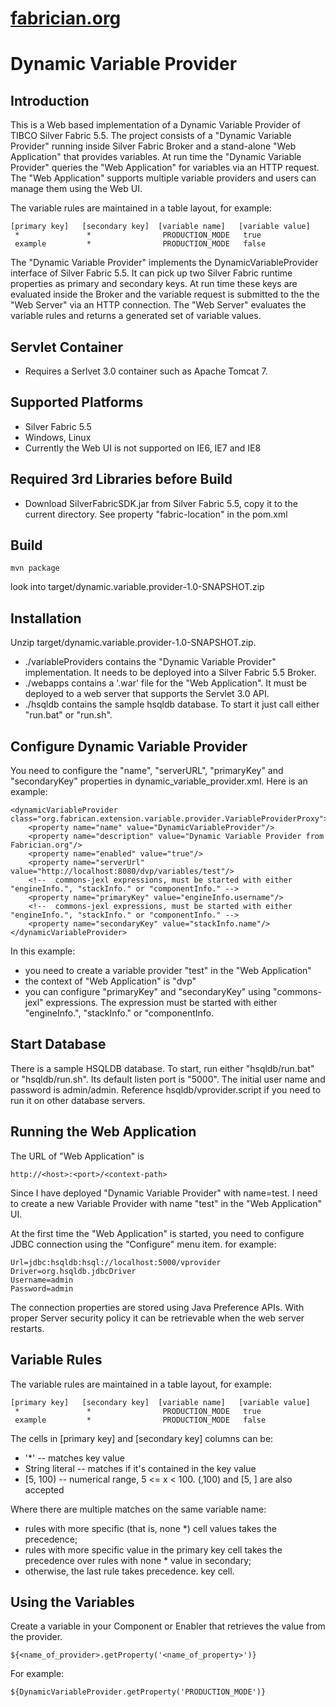 [fabrician.org](http://fabrician.org/)
==========================================================================
Dynamic Variable Provider
==========================================================================
 
Introduction
--------------------------------------
This is a Web based implementation of a Dynamic Variable Provider of TIBCO Silver Fabric 
5.5. The project consists of a "Dynamic Variable Provider" running inside Silver Fabric Broker 
and a stand-alone "Web Application" that provides variables. At run time the "Dynamic Variable 
Provider" queries the "Web Application" for variables via an HTTP request. The "Web Application" 
supports multiple variable providers and users can manage them using the Web UI.

The variable rules are maintained in a table layout, for example:
```
[primary key]   [secondary key]  [variable name]   [variable value]
 *               *                PRODUCTION_MODE   true
 example         *                PRODUCTION_MODE   false
```

The "Dynamic Variable Provider" implements the DynamicVariableProvider interface of Silver Fabric 5.5. 
It can pick up two Silver Fabric runtime properties as primary and secondary 
keys. At run time these keys are evaluated inside the Broker and the variable request is submitted to the 
the "Web Server" via an HTTP connection. The "Web Server" evaluates the variable rules and returns a generated 
set of variable values.

Servlet Container
--------------------------------------
* Requires a Serlvet 3.0 container such as Apache Tomcat 7.

Supported Platforms
--------------------------------------
* Silver Fabric 5.5
* Windows, Linux
* Currently the Web UI is not supported on IE6, IE7 and IE8
 
Required 3rd Libraries before Build
--------------------------------------
* Download SilverFabricSDK.jar from Silver Fabric 5.5, copy it to the current directory. See property "fabric-location" in the pom.xml

Build
--------------------------------------
```
mvn package
```
look into target/dynamic.variable.provider-1.0-SNAPSHOT.zip
   
Installation
--------------------------------------
Unzip target/dynamic.variable.provider-1.0-SNAPSHOT.zip.
* ./variableProviders contains the "Dynamic Variable Provider" implementation.  It needs to be deployed into a Silver Fabric 5.5 Broker.
* ./webapps contains a '.war' file for the "Web Application".  It must be deployed to a web server that supports the Servlet 3.0 API.
* ./hsqldb contains the sample hsqldb database.  To start it just call either "run.bat" or "run.sh".
 
Configure Dynamic Variable Provider
--------------------------------------
You need to configure the "name", "serverURL", "primaryKey" and "secondaryKey" properties in dynamic_variable_provider.xml.
Here is an example:
```
<dynamicVariableProvider class="org.fabrican.extension.variable.provider.VariableProviderProxy">
    <property name="name" value="DynamicVariableProvider"/>
    <property name="description" value="Dynamic Variable Provider from Fabrician.org"/>
    <property name="enabled" value="true"/>
    <property name="serverUrl" value="http://localhost:8080/dvp/variables/test"/>
    <!--  commons-jexl expressions, must be started with either "engineInfo.", "stackInfo." or "componentInfo." -->
    <property name="primaryKey" value="engineInfo.username"/>
    <!--  commons-jexl expressions, must be started with either "engineInfo.", "stackInfo." or "componentInfo." -->
    <property name="secondaryKey" value="stackInfo.name"/>
</dynamicVariableProvider>
```
In this example:
* you need to create a variable provider "test" in the "Web Application"
* the context of "Web Application" is "dvp"
* you can configure "primaryKey" and "secondaryKey" using "commons-jexl" expressions. The expression must be started 
with either "engineInfo.", "stackInfo." or "componentInfo.

Start Database
--------------------------------------
There is a sample HSQLDB database. To start, run either "hsqldb/run.bat" or "hsqldb/run.sh". Its default listen port is "5000".
The initial user name and password is admin/admin.
Reference hsqldb/vprovider.script if you need to run it on other database servers.

Running the Web Application
--------------------------------------
The URL of "Web Application" is 
```
http://<host>:<port>/<context-path>
```
Since I have deployed "Dynamic Variable Provider" with name=test. I need to create a new Variable Provider with name "test"
in the "Web Application" UI.

At the first time the "Web Application" is started, you need to configure JDBC connection using the "Configure" menu item.
for example:
```
Url=jdbc:hsqldb:hsql://localhost:5000/vprovider
Driver=org.hsqldb.jdbcDriver
Username=admin
Password=admin
```
The connection properties are stored using Java Preference APIs. With proper Server security policy it can be retrievable when
the web server restarts. 

Variable Rules
--------------------------------------
The variable rules are maintained in a table layout, for example:
```
[primary key]   [secondary key]  [variable name]   [variable value]
 *               *                PRODUCTION_MODE   true
 example         *                PRODUCTION_MODE   false 
``` 
The cells in [primary key] and [secondary key] columns can be:
* '*'            -- matches key value
*  String literal -- matches if it's contained in the key value
*  [5, 100)       -- numerical range, 5 <= x < 100. (,100) and [5, ] are also accepted

Where there are multiple matches on the same variable name: 
* rules with more specific (that is, none *) cell values takes the precedence;
* rules with more specific value in the primary key cell takes the precedence over rules with none * value in secondary;
* otherwise, the last rule takes precedence. 
key cell. 
  

Using the Variables
--------------------------------------
Create a variable in your Component or Enabler that retrieves the value from the provider.
```
${<name_of_provider>.getProperty('<name_of_property>')}
```
For example:
```
${DynamicVariableProvider.getProperty('PRODUCTION_MODE')}
```

